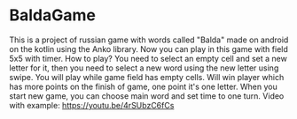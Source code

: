 # BaldaGame
This is a project of russian game with words called "Balda" made on android on the kotlin using the Anko library. Now you can play in this game with field 5x5 with timer.
How to play?
You need to select an empty cell and set a new letter for it, then you need to select a new word using the new letter using swipe. You will play while game field has empty cells. Will win player which has more points on the finish of game, one point it's one letter.
When you start new game, you can choose main word and set time to one turn.
Video with example: https://youtu.be/4rSUbzC6fCs
